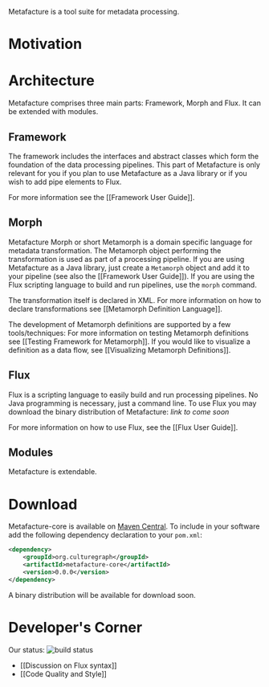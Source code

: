 Metafacture is a tool suite for metadata processing.

# Motivation

# Architecture
Metafacture comprises three main parts: Framework, Morph and Flux. It can be extended with modules.

## Framework
The framework includes the interfaces and abstract classes which form the foundation of the data processing pipelines. This part of Metafacture is only relevant for you if you plan to use Metafacture as a Java library or if you wish to add pipe elements to Flux.

For more information see the [[Framework User Guide]].

## Morph
Metafacture Morph or short Metamorph is a domain specific language for metadata transformation. The Metamorph object performing the transformation is used as part of a processing pipeline. If you are using Metafacture as a Java library, just create a `Metamorph` object and add it to your pipeline (see also the [[Framework User Guide]]). If you are using the Flux scripting language to build and run pipelines, use the `morph` command. 

The transformation itself is declared in XML. For more information on how to declare transformations see [[Metamorph Definition Language]].

The development of Metamorph definitions are supported by a few tools/techniques:
For more information on testing Metamorph definitions see [[Testing Framework for Metamorph]].
If you would like to visualize a definition as a data flow, see [[Visualizing Metamorph Definitions]].


## Flux

Flux is a scripting language to easily build and run processing pipelines. No Java programming is necessary, just a command line. To use Flux you may download the binary distribution of Metafacture:
_link to come soon_

For more information on how to use Flux, see the [[Flux User Guide]].

## Modules

Metafacture is extendable.

# Download

Metafacture-core is available on [Maven Central](http://search.maven.org/#search%7Cga%7C1%7Cg%3A%22org.culturegraph%22).
To include in your software add the following dependency declaration to your `pom.xml`:
```xml
<dependency>
    <groupId>org.culturegraph</groupId>
    <artifactId>metafacture-core</artifactId>
    <version>0.0.0</version>
</dependency>
```

A binary distribution will be available for download soon.

# Developer's Corner 
Our status: ![build status](https://travis-ci.org/culturegraph/metafacture-core.png?branch=master)

* [[Discussion on Flux syntax]]
* [[Code Quality and Style]]